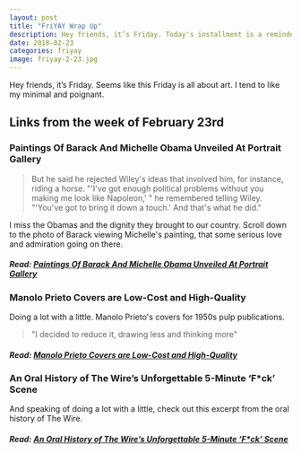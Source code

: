 ```yaml
---
layout: post
title: "FriYAY Wrap Up"
description: Hey friends, it’s Friday. Today's installment is a reminder to find some inspiration, and not take things to seriously.
date: 2018-02-23
categories: friyay
image: friyay-2-23.jpg
---
```


Hey friends, it’s Friday. Seems like this Friday is all about art. I tend to like my minimal and poignant.

## Links from the week of February 23rd

### Paintings Of Barack And Michelle Obama Unveiled At Portrait Gallery

> But he said he rejected Wiley's ideas that involved him, for instance, riding a horse. "'I've got enough political problems without you making me look like Napoleon,' " he remembered telling Wiley. "'You've got to bring it down a touch.' And that's what he did."

I miss the Obamas and the dignity they brought to our country. Scroll down to the photo of Barack viewing Michelle's painting, that some serious love and admiration going on there.

##### Read: [Paintings Of Barack And Michelle Obama Unveiled At Portrait Gallery](https://www.npr.org/sections/thetwo-way/2018/02/12/585066637/paintings-of-barack-and-michelle-obama-unveiled-at-portrait-gallery)

### Manolo Prieto Covers are Low-Cost and High-Quality

Doing a lot with a little. Manolo Prieto's covers for 1950s pulp publications.

> "I decided to reduce it, drawing less and thinking more"

##### Read: [Manolo Prieto Covers are Low-Cost and High-Quality](http://www.printmag.com/daily-heller/manolo-prieto-covers-low-cost-high-quality/)

### An Oral History of The Wire’s Unforgettable 5-Minute ‘F*ck’ Scene

And speaking of doing a lot with a little, check out this excerpt from the oral history of The Wire.

##### Read: [An Oral History of The Wire’s Unforgettable 5-Minute ‘F*ck’ Scene](http://www.vulture.com/2018/02/the-wire-oral-history-fuck-scene.html)
